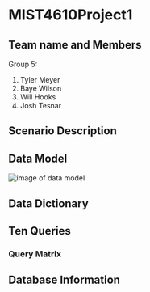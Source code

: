 # MIST4610Project1
## Team name and Members
Group 5:
1) Tyler Meyer
2) Baye Wilson
3) Will Hooks
4) Josh Tesnar
## Scenario Description
## Data Model
![image of data model](<img width="1235" height="659" alt="Screenshot 2025-09-21 at 2 52 02 PM" src="https://github.com/user-attachments/assets/b322dbf1-847e-4d14-b6f6-b57af839ab05" />
)

## Data Dictionary
## Ten Queries
### Query Matrix
## Database Information
